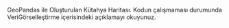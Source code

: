 GeoPandas ile Oluşturulan Kütahya Haritası.
Kodun çalışmaması durumunda VeriGörselleştirme içerisindeki açıklamayı okuyunuz.
